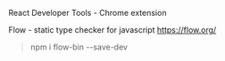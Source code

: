 React Developer Tools - Chrome extension

Flow - static type checker for javascript
https://flow.org/
> npm i flow-bin --save-dev
